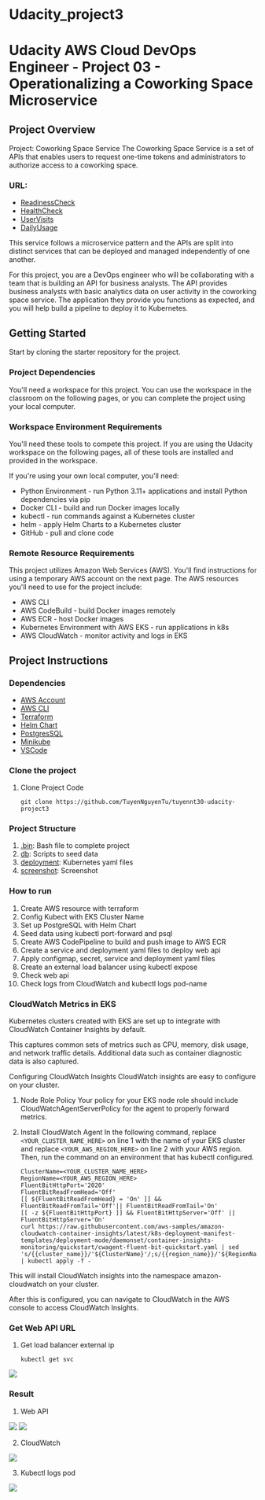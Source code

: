# Udacity_project3
# Udacity AWS Cloud DevOps Engineer - Project 03 - Operationalizing a Coworking Space Microservice

## Project Overview

Project: Coworking Space Service
The Coworking Space Service is a set of APIs that enables users to request one-time tokens and administrators to authorize access to a coworking space.
### URL:
- [ReadinessCheck](http://a4be6b4b1a57348e9a05a9fed1f95b67-2034889690.us-east-1.elb.amazonaws.com:5153/readiness_check)
- [HealthCheck](http://a4be6b4b1a57348e9a05a9fed1f95b67-2034889690.us-east-1.elb.amazonaws.com:5153/health_check)
- [UserVisits](http://a4be6b4b1a57348e9a05a9fed1f95b67-2034889690.us-east-1.elb.amazonaws.com:5153/api/reports/user_visits)
- [DailyUsage](http://a4be6b4b1a57348e9a05a9fed1f95b67-2034889690.us-east-1.elb.amazonaws.com:5153/api/reports/daily_usage)

This service follows a microservice pattern and the APIs are split into distinct services that can be deployed and managed independently of one another.

For this project, you are a DevOps engineer who will be collaborating with a team that is building an API for business analysts. The API provides business analysts with basic analytics data on user activity in the coworking space service. The application they provide you functions as expected, and you will help build a pipeline to deploy it to Kubernetes.

## Getting Started

Start by cloning the starter repository for the project.

### Project Dependencies

You'll need a workspace for this project. You can use the workspace in the classroom on the following pages, or you can complete the project using your local computer.

### Workspace Environment Requirements

You'll need these tools to compete this project. If you are using the Udacity workspace on the following pages, all of these tools are installed and provided in the workspace.

If you're using your own local computer, you'll need:

- Python Environment - run Python 3.11+ applications and install Python dependencies via pip
- Docker CLI - build and run Docker images locally
- kubectl - run commands against a Kubernetes cluster
- helm - apply Helm Charts to a Kubernetes cluster
- GitHub - pull and clone code

### Remote Resource Requirements

This project utilizes Amazon Web Services (AWS). You'll find instructions for using a temporary AWS account on the next page. The AWS resources you'll need to use for the project include:

- AWS CLI
- AWS CodeBuild - build Docker images remotely
- AWS ECR - host Docker images
- Kubernetes Environment with AWS EKS - run applications in k8s
- AWS CloudWatch - monitor activity and logs in EKS

## Project Instructions

### Dependencies

- [AWS Account](https://aws.amazon.com/)
- [AWS CLI](https://docs.aws.amazon.com/cli/latest/userguide/getting-started-install.html)
- [Terraform](https://developer.hashicorp.com/terraform/downloads?product_intent=terraform)
- [Helm Chart](https://helm.sh/docs/intro/install/)
- [PostgresSQL](https://www.postgresql.org/download/)
- [Minikube](https://github.com/kubernetes/minikube)
- [VSCode](https://code.visualstudio.com/)

### Clone the project

1. Clone Project Code

   ```
   git clone https://github.com/TuyenNguyenTu/tuyennt30-udacity-project3
   ```

### Project Structure

1. [.bin](https://github.com/TuyenNguyenTu/tuyennt30-udacity-project3/tree/main/.bin): Bash file to complete project
2. [db](https://github.com/TuyenNguyenTu/tuyennt30-udacity-project3/tree/main/db): Scripts to seed data
3. [deployment](https://github.com/TuyenNguyenTu/tuyennt30-udacity-project3/tree/main/deployment): Kubernetes yaml files
4. [screenshot](https://github.com/TuyenNguyenTu/tuyennt30-udacity-project3/tree/main/ScreenShot): Screenshot

### How to run

1. Create AWS resource with terraform
2. Config Kubect with EKS Cluster Name
3. Set up PostgreSQL with Helm Chart
4. Seed data using kubectl port-forward and psql
5. Create AWS CodePipeline to build and push image to AWS ECR
6. Create a service and deployment yaml files to deploy web api
7. Apply configmap, secret, service and deployment yaml files
8. Create an external load balancer using kubectl expose
9. Check web api
10. Check logs from CloudWatch and kubectl logs pod-name


### CloudWatch Metrics in EKS

Kubernetes clusters created with EKS are set up to integrate with CloudWatch Container Insights by default.

This captures common sets of metrics such as CPU, memory, disk usage, and network traffic details. Additional data such as container diagnostic data is also captured.

Configuring CloudWatch Insights
CloudWatch insights are easy to configure on your cluster.

1. Node Role Policy
   Your policy for your EKS node role should include CloudWatchAgentServerPolicy for the agent to properly forward metrics.

2. Install CloudWatch Agent
   In the following command, replace `<YOUR_CLUSTER_NAME_HERE>` on line 1 with the name of your EKS cluster and replace `<YOUR_AWS_REGION_HERE>` on line 2 with your AWS region. Then, run the command on an environment that has kubectl configured.

   ```
   ClusterName=<YOUR_CLUSTER_NAME_HERE>
   RegionName=<YOUR_AWS_REGION_HERE>
   FluentBitHttpPort='2020'
   FluentBitReadFromHead='Off'
   [[ ${FluentBitReadFromHead} = 'On' ]] && FluentBitReadFromTail='Off'|| FluentBitReadFromTail='On'
   [[ -z ${FluentBitHttpPort} ]] && FluentBitHttpServer='Off' || FluentBitHttpServer='On'
   curl https://raw.githubusercontent.com/aws-samples/amazon-cloudwatch-container-insights/latest/k8s-deployment-manifest-templates/deployment-mode/daemonset/container-insights-monitoring/quickstart/cwagent-fluent-bit-quickstart.yaml | sed 's/{{cluster_name}}/'${ClusterName}'/;s/{{region_name}}/'${RegionName}'/;s/{{http_server_toggle}}/"'${FluentBitHttpServer}'"/;s/{{http_server_port}}/"'${FluentBitHttpPort}'"/;s/{{read_from_head}}/"'${FluentBitReadFromHead}'"/;s/{{read_from_tail}}/"'${FluentBitReadFromTail}'"/' | kubectl apply -f -
   ```

This will install CloudWatch insights into the namespace amazon-cloudwatch on your cluster.

After this is configured, you can navigate to CloudWatch in the AWS console to access CloudWatch Insights.

### Get Web API URL

1. Get load balancer external ip

   ```
   kubectl get svc
   ```

<img src="./ScreenShot/kubectl_get_public_backend_load_balancer_externalIP.png">

### Result

1. Web API

<img src="./ScreenShot/08_test_api_loadbalancer_externalIP.png">

<img src="./ScreenShot/09_test_api_loadbalancer_externalIP_user_visits.png">

2. CloudWatch

<img src="./ScreenShot/10_LogCloudWatch.png">

3. Kubectl logs pod

<img src="./ScreenShot/kubectl_log_pod_backend.png">
